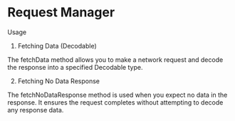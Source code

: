 # Request Manager

Usage
1. Fetching Data (Decodable)

The fetchData method allows you to make a network request and decode the response into a specified Decodable type.

2. Fetching No Data Response

The fetchNoDataResponse method is used when you expect no data in the response. It ensures the request completes without attempting to decode any response data.
